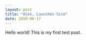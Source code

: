 ```yaml
---
layout: post
title: "Alex, Launches Site"
date: 2018-06-17
---
```


Hello world! This is my first test post.
